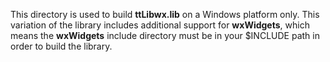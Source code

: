 This directory is used to build **ttLibwx.lib** on a Windows platform only. This variation of the library includes additional support for **wxWidgets**, which means the **wxWidgets** include directory must be in your $INCLUDE path in order to build the library.
